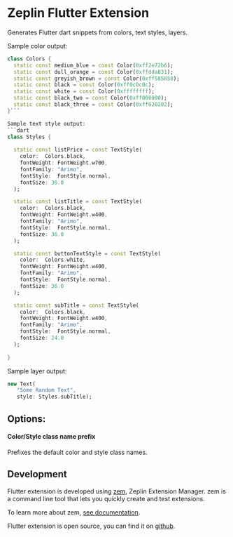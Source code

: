 # Zeplin Flutter Extension

Generates Flutter dart snippets from colors, text styles, layers.

Sample color output:
```dart
class Colors {
  static const medium_blue = const Color(0xff2e72b6);
  static const dull_orange = const Color(0xffdda831);
  static const greyish_brown = const Color(0xff585858);
  static const black = const Color(0xff0c0c0c);
  static const white = const Color(0xffffffff);
  static const black_two = const Color(0xff000000);
  static const black_three = const Color(0xff020202);
}```

Sample text style output:
```dart
class Styles {
        
  static const listPrice = const TextStyle(
    color:  Colors.black,
    fontWeight: FontWeight.w700,
    fontFamily: "Arimo",
    fontStyle:  FontStyle.normal,
    fontSize: 36.0
  );

  static const listTitle = const TextStyle(
    color:  Colors.black,
    fontWeight: FontWeight.w400,
    fontFamily: "Arimo",
    fontStyle:  FontStyle.normal,
    fontSize: 36.0
  );

  static const buttonTextStyle = const TextStyle(
    color:  Colors.white,
    fontWeight: FontWeight.w400,
    fontFamily: "Arimo",
    fontStyle:  FontStyle.normal,
    fontSize: 36.0
  );

  static const subTitle = const TextStyle(
    color:  Colors.black,
    fontWeight: FontWeight.w400,
    fontFamily: "Arimo",
    fontStyle:  FontStyle.normal,
    fontSize: 24.0
  );
    
}
```

Sample layer output:
```dart
new Text(
   "Some Random Text",
   style: Styles.subTitle);
```

## Options:

#### Color/Style class name prefix

Prefixes the default color and style class names.

## Development

Flutter extension is developed using [zem](https://github.com/zeplin/zem), Zeplin Extension Manager. zem is a command line tool that lets you quickly create and test extensions.

To learn more about zem, [see documentation](https://github.com/zeplin/zem).

Flutter extension is open source, you can find it on [github](https://github.com/johngray1965/FlutterZeplinExtension).

